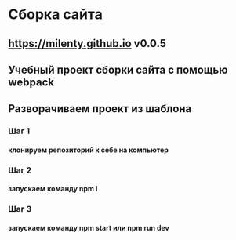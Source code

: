 # Сборка сайта
## https://milenty.github.io v0.0.5
## Учебный проект сборки сайта с помощью webpack
## Разворачиваем проект из шаблона
### Шаг 1 
#### клонируем репозиторий к себе на компьютер
### Шаг 2
#### запускаем команду npm i
### Шаг 3
#### запускаем команду npm start или npm run dev
